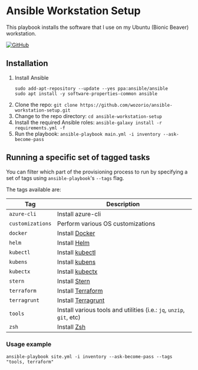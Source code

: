 # Ansible Workstation Setup

This playbook installs the software that I use on my Ubuntu (Bionic Beaver) workstation.

[![GitHub](https://img.shields.io/github/license/wozorio/ansible-workstation-setup)](https://github.com/wozorio/ansible-workstation-setup/blob/master/LICENSE)

## Installation

1. Install Ansible
    ```
    sudo add-apt-repository --update --yes ppa:ansible/ansible
    sudo apt install -y software-properties-common ansible
    ```
1. Clone the repo: `git clone https://github.com/wozorio/ansible-workstation-setup.git`
1. Change to the repo directory: `cd ansible-workstation-setup`
1. Install the required Ansible roles: `ansible-galaxy install -r requirements.yml -f`
1. Run the playbook: `ansible-playbook main.yml -i inventory --ask-become-pass`

## Running a specific set of tagged tasks

You can filter which part of the provisioning process to run by specifying a set of tags using `ansible-playbook`'s `--tags` flag.

The tags available are:

|Tag|Description|
|---|---|
|`azure-cli`|Install azure-cli|
|`customizations`|Perform various OS customizations|
|`docker`|Install [Docker](https://docs.docker.com/engine/install/ubuntu/)|
|`helm`|Install [Helm](https://helm.sh/)|
|`kubectl`|Install [kubectl](https://kubernetes.io/docs/tasks/tools/install-kubectl-linux/)|
|`kubens` |Install [kubens](https://github.com/ahmetb/kubectx/)|
|`kubectx` |Install [kubectx](https://github.com/ahmetb/kubectx/)|
|`stern`|Install [Stern](https://github.com/wercker/stern)|
|`terraform`|Install [Terraform](https://www.terraform.io/)|
|`terragrunt`|Install [Terragrunt](https://terragrunt.gruntwork.io/)|
|`tools`|Install various tools and utilities (i.e.: `jq`, `unzip`, `git`, etc)|
|`zsh`|Install [Zsh](https://www.zsh.org/)|

### Usage example

```
ansible-playbook site.yml -i inventory --ask-become-pass --tags "tools, terraform"
```
